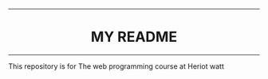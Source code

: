 <hr>
<div style="text-align:center">
<h1>MY README</h1>
</div>
<hr>
This repository is for The web programming course at Heriot watt 

